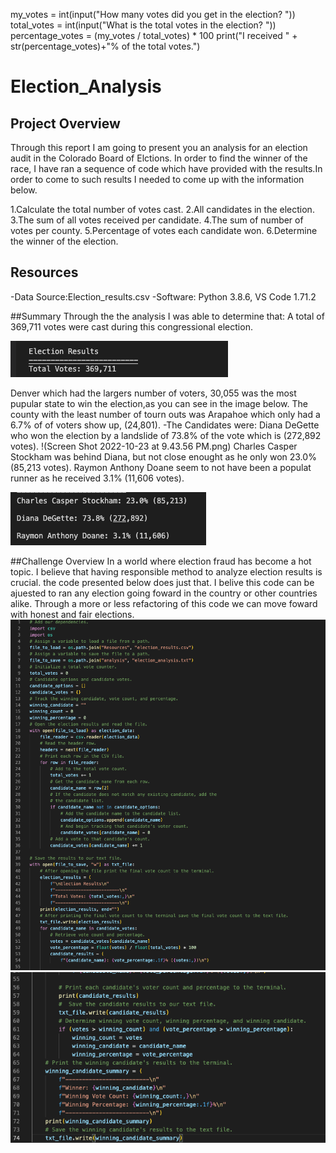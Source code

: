 my_votes = int(input("How many votes did you get in the election? "))
total_votes = int(input("What is the total votes in the election? "))
percentage_votes = (my_votes / total_votes) * 100
print("I received " + str(percentage_votes)+"% of the total votes.")
# Election_Analysis

## Project Overview
Through this report I am going to present you an analysis for an election audit in the Colorado Board of Elctions. In order to find the winner of the race, I have ran a sequence of code which have provided with the results.In order to come to such results I needed to come up with the information below.

1.Calculate the total number of votes cast.
2.All candidates in the election.
3.The sum of all votes received per candidate.
4.The sum of number of votes per county.
5.Percentage of votes each candidate won.
6.Determine the winner of the election.

## Resources
-Data Source:Election_results.csv
-Software: Python 3.8.6, VS Code 1.71.2

##Summary
Through the the analysis I was able to determine that:
A total of 369,711 votes were cast during this congressional election. 

![Line Graph](https://github.com/Israelmejia12/Election_Analysis/blob/1cecec32665b5e8bd3c312d404fc75f22d7ce004/Screen%20Shot%202022-10-23%20at%209.43.40%20PM.png)

Denver which had the largers number of voters, 30,055 was the most pupular state to win the election,as you can see in the image below. The county with the least number of tourn outs was Arapahoe which only had a 6.7% of of voters show up, (24,801).
-The Candidates were:
Diana DeGette who won the election by a landslide of 73.8% of the vote which is (272,892 votes).
!(Screen Shot 2022-10-23 at 9.43.56 PM.png)
Charles Casper Stockham was behind Diana, but not close enought as he only won 23.0% (85,213 votes).
Raymon Anthony Doane seem to not have been a populat runner as he received 3.1% (11,606 votes).

![Line Graph](https://github.com/Israelmejia12/Election_Analysis/blob/1cecec32665b5e8bd3c312d404fc75f22d7ce004/Screen%20Shot%202022-10-23%20at%209.43.46%20PM.png)

##Challenge Overview
In a world where election fraud has become a hot topic. I believe that having responsible method to analyze election results is crucial. 
the code presented below does just that. I belive this code can be ajuested to ran any election going foward in the country or other countries alike. Through a more or less refactoring of this code we can move foward with honest and fair elections. 
![Line Graph](https://github.com/Israelmejia12/Election_Analysis/blob/1cecec32665b5e8bd3c312d404fc75f22d7ce004/Screen%20Shot%202022-10-23%20at%209.52.10%20PM.png)
![Line Graph](https://github.com/Israelmejia12/Election_Analysis/blob/1cecec32665b5e8bd3c312d404fc75f22d7ce004/Screen%20Shot%202022-10-23%20at%209.52.24%20PM.png)
